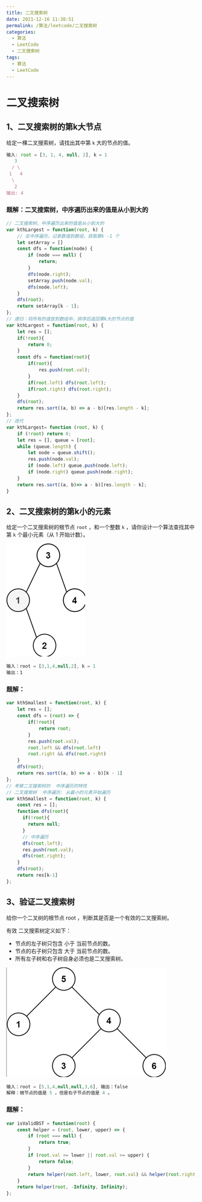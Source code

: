 ```yaml
---
title: 二叉搜索树
date: 2021-12-16 11:38:51
permalink: /算法/leetcode/二叉搜索树
categories:
  - 算法
  - LeetCode
  - 二叉搜索树
tags:
  - 算法
  - LeetCode
---
```

# 二叉搜索树

## 1、二叉搜索树的第k大节点

给定一棵二叉搜索树，请找出其中第 `k` 大的节点的值。

```javascript
输入: root = [3, 1, 4, null, 2], k = 1
   3
  / \
 1   4
  \
   2
输出: 4
```

### 题解：二叉搜索树，中序遍历出来的值是从小到大的

```javascript
// 二叉搜索树，中序遍历出来的值是从小到大的
var kthLargest = function(root, k) {
    // 反中序遍历，记录数值到数组，获取第k -1 个
    let setArray = []
    const dfs = function(node) {
        if (node === null) {
            return;
        }
        dfs(node.right);
        setArray.push(node.val);
        dfs(node.left); 
    }
    dfs(root);
    return setArray[k - 1];
};
// 递归：将所有的值放到数组中，排序后返回第k大的节点的值
var kthLargest = function(root, k) {
    let res = [];
    if(!root){
        return 0;
    }
    const dfs = function(root){
        if(root){
            res.push(root.val);
        }
        if(root.left) dfs(root.left);
        if(root.right) dfs(root.right);
    }
    dfs(root);
    return res.sort((a, b) => a - b)[res.length - k];
};
// 迭代
var kthLargest= function (root, k) {
    if (!root) return 0;
    let res = [], queue = [root];
    while (queue.length) {
        let node = queue.shift();
        res.push(node.val);
        if (node.left) queue.push(node.left);
        if (node.right) queue.push(node.right);
    }
    return res.sort((a, b)=> a - b)[res.length - k];
}
```

## 2、二叉搜索树的第k小的元素

给定一个二叉搜索树的根节点 `root` ，和一个整数 `k` ，请你设计一个算法查找其中第 `k` 个最小元素（从 1 开始计数）。

![img](./images/algorithm/230.png)

```javascript
输入：root = [3,1,4,null,2], k = 1
输出：1
```

### 题解：

```javascript
var kthSmallest = function(root, k) {
    let res = [];
    const dfs = (root) => {
        if(!root){
            return root; 
        }
        res.push(root.val);
        root.left && dfs(root.left)
        root.right && dfs(root.right)
    }
    dfs(root);
    return res.sort((a, b) => a - b)[k - 1]
};
// 考察二叉搜索树的  中序遍历的特性
// 二叉搜索树  中序遍历: 从最小的元素开始遍历
var kthSmallest = function(root, k) {
    const res = [];
    function dfs(root){
      if(!root){
        return null;
      }
      // 中序遍历
      dfs(root.left);
      res.push(root.val);
      dfs(root.right);
    }
    dfs(root);
    return res[k-1]
};
```

## 3、验证二叉搜索树

给你一个二叉树的根节点 root ，判断其是否是一个有效的二叉搜索树。

有效 二叉搜索树定义如下：

* 节点的左子树只包含 小于 当前节点的数。
* 节点的右子树只包含 大于 当前节点的数。
* 所有左子树和右子树自身必须也是二叉搜索树。

![img](./images/algorithm/98.png)

```javascript
输入：root = [5,1,4,null,null,3,6], 输出：false
解释：根节点的值是 5 ，但是右子节点的值是 4 。
```

### 题解：

```javascript
var isValidBST = function(root) {
    const helper = (root, lower, upper) => {
        if (root === null) {
            return true;
        }
        if (root.val <= lower || root.val >= upper) {
            return false;
        }
        return helper(root.left, lower, root.val) && helper(root.right, root.val, upper);
    }
    return helper(root, -Infinity, Infinity);
};
```
